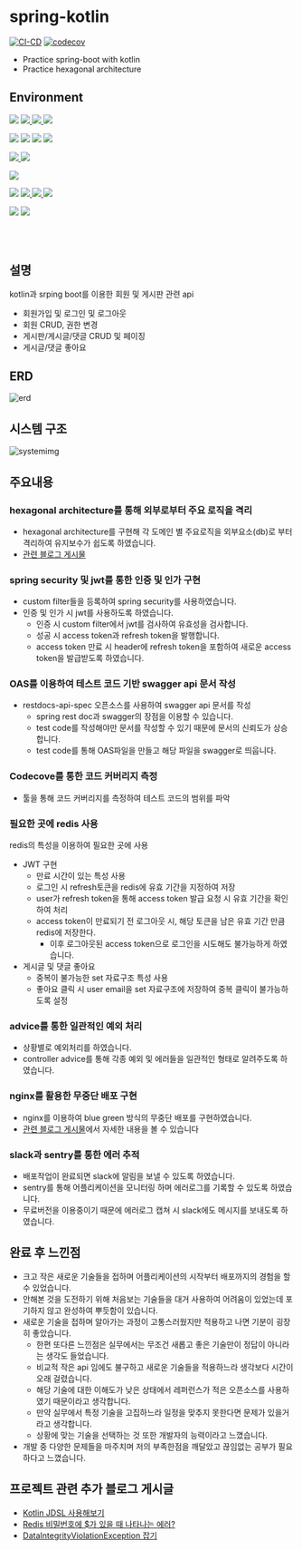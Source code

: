 # spring-kotlin
[![CI-CD](https://github.com/hunkicho/spring-kotlin/actions/workflows/main.yml/badge.svg)](https://github.com/hunkicho/spring-kotlin/actions/workflows/main.yml)
[![codecov](https://codecov.io/gh/hunkicho/spring-kotlin/branch/master/graph/badge.svg?token=JOH259X9H2)](https://codecov.io/gh/hunkicho/spring-kotlin)
- Practice spring-boot with kotlin</br>
- Practice hexagonal architecture

## Environment
[![](https://img.shields.io/badge/koltin-1.9.0-green?logo=kotlin)](https://kotlinlang.org/docs/whatsnew19.html)
[![](https://img.shields.io/badge/spring%20boot-3.1.0-green?logo=springboot) ](https://spring.io/blog/2023/05/18/spring-boot-3-1-0-available-now)
[![](https://img.shields.io/badge/spring_data_jpa-3.1.0-green) ](https://jakarta.ee/specifications/persistence/3.1/)
[![](https://img.shields.io/badge/Spring%20Security-6.1.0-green?logo=springsecurity)](https://kotlinlang.org/docs/whatsnew19.html)

[![](https://img.shields.io/badge/hibernate-6.2.2.Final-blue?logo=hibernate)](https://hibernate.org/orm/releases/6.2/)
[![](https://img.shields.io/badge/kotlin_jdsl-2.2.1.RELEASE-blue?link=https://github.com/line/kotlin-jdsl)](https://github.com/line/kotlin-jdsl/releases/tag/2.2.1.RELEASE)
[![](https://img.shields.io/badge/mysql-8.0.32-blue?logo=mysql)](https://dev.mysql.com/doc/relnotes/mysql/8.0/en/news-8-0-23.html)
[![](https://img.shields.io/badge/redis-7.0.12-blue?logo=redis)](https://github.com/redis/redis/releases/tag/7.0.12)

[![](https://img.shields.io/badge/junit5-5.8.1-none?logo=junit5) ](https://junit.org/junit5/)
[![](https://img.shields.io/badge/kotest-5.6.2-none?logo=kotest) ](https://kotest.io/)

[![](https://img.shields.io/badge/swagger-none?logo=swagger) ](https://swagger.io/)

[![](https://img.shields.io/badge/ubuntu-20.04-white?logo=ubuntu)](https://ubuntu.com/)
[![](https://img.shields.io/badge/docker-20.10.24-white?logo=docker) ](https://www.docker.com/)
[![](https://img.shields.io/badge/nginx-1.25.1-white?logo=nginx) ](https://www.nginx.com/)
[![](https://img.shields.io/badge/github_actions-white?logo=githubactions) ](https://docs.github.com/ko/actions)

[![](https://img.shields.io/badge/slack-purple?logo=slack)](https://slack.com/intl/ko-kr/)
[![](https://img.shields.io/badge/sentry-purple?logo=sentry)](https://sentry.io/welcome/)



<br/><br/>

## 설명
kotlin과 srping boot를 이용한 회원 및 게시판 관련 api<br/>
- 회원가입 및 로그인 및 로그아웃
- 회원 CRUD, 권한 변경
- 게시판/게시글/댓글 CRUD 및 페이징
- 게시글/댓글 좋아요

## ERD
![erd](https://github.com/hunkicho/spring-kotlin/assets/115965829/469d6edc-1327-4d6f-a85a-cec5822c815a)


## 시스템 구조
![systemimg](https://github.com/hunkicho/spring-kotlin/assets/115965829/62b1c8c1-a222-48fe-b116-6428d0ca1e7f)


## 주요내용

### hexagonal architecture를 통해 외부로부터 주요 로직을 격리

- hexagonal architecture를 구현해 각 도메인 별 주요로직을 외부요소(db)로 부터 격리하여 유지보수가 쉽도록 하였습니다.
- [관련 블로그 게시물](https://medium.com/@jgchk4814/hexagonal-architecture-3729e9a9200b)

### spring security 및 jwt를 통한 인증 및 인가 구현

- custom filter들을 등록하여 spring security를 사용하였습니다.
- 인증 및 인가 시 jwt를 사용하도록 하였습니다.
    - 인증 시 custom filter에서 jwt를 검사하여 유효성을 검사합니다.
    - 성공 시 access token과 refresh token을 발행합니다.
    - access token 만료 시 header에 refresh token을 포함하여 새로운 access token을 발급받도록 하였습니다.

### OAS를 이용하여 테스트 코드 기반 swagger api 문서 작성

- restdocs-api-spec 오픈소스를 사용하여 swagger api 문서를 작성
    - spring rest doc과 swagger의 장점을 이용할 수 있습니다.
    - test code를 작성해야만 문서를 작성할 수 있기 때문에 문서의 신뢰도가 상승합니다.
    - test code를 통해  OAS파일을 만들고 해당 파일을 swagger로  띄웁니다.

### Codecove를 통한 코드 커버리지 측정

- 툴을 통해 코드 커버리지를 측정하여 테스트 코드의 범위를 파악

### 필요한 곳에 redis 사용
 redis의 특성을 이용하여 필요한 곳에 사용
- JWT 구현
    - 만료 시간이 있는 특성 사용
    - 로그인 시 refresh토큰을 redis에 유효 기간을 지정하여 저장
    - user가 refresh token을 통해 access token 발급 요청 시 유효 기간을 확인하여 처리
    - access token이 만료되기 전 로그아웃 시, 해당 토큰을 남은 유효 기간 만큼 redis에 저장한다.
        - 이후 로그아웃된 access token으로 로그인을 시도해도 불가능하게 하였습니다.
- 게시글 및 댓글 좋아요
    - 중복이 불가능한 set 자료구조 특성 사용
    - 좋아요 클릭 시 user email을 set 자료구조에 저장하여 중복 클릭이 불가능하도록 설정

### advice를 통한 일관적인 예외 처리

- 상황별로 예외처리를 하였습니다.
- controller advice를 통해 각종 예외 및 에러들을 일관적인 형태로 알려주도록 하였습니다.

### nginx를 활용한 무중단 배포 구현
- nginx를 이용하여 blue green 방식의 무중단 배포를 구현하였습니다.
- [관련 블로그 게시물](https://medium.com/@jgchk4814/nginx%EB%A5%BC-%EC%9D%B4%EC%9A%A9%ED%95%9C-%EB%AC%B4%EC%A4%91%EB%8B%A8-%EB%B0%B0%ED%8F%AC-feat-docker-ec85d93623d5)에서 자세한 내용을 볼 수 있습니다

### slack과 sentry를 통한 에러 추적
- 배포작업이 완료되면 slack에 알림을 보낼 수 있도록 하였습니다.
- sentry를 통해 어플리케이션을 모니터링 하며 에러로그를 기록할 수 있도록 하였습니다.
- 무료버전을 이용중이기 때문에 에러로그 캡쳐 시 slack에도 메시지를 보내도록 하였습니다.

## 완료 후 느낀점
- 크고 작은 새로운 기술들을 접하며 어플리케이션의 시작부터 배포까지의 경험을 할 수 있었습니다.
- 안해본 것을 도전하기 위해 처음보는 기술들을 대거 사용하여 어려움이 있었는데 포기하지 않고 완성하여 뿌듯함이 있습니다.
- 새로운 기술을 접하며 알아가는 과정이 고통스러웠지만 적용하고 나면 기분이 굉장히 좋았습니다.
  - 한편 또다른 느낀점은 실무에서는 무조건 새롭고 좋은 기술만이 정답이 아니라는 생각도 들었습니다.
  - 비교적 작은 api 임에도 불구하고 새로운 기술들을 적용하느라 생각보다 시간이 오래 걸렸습니다.
  - 해당 기술에 대한 이해도가 낮은 상태에서 레퍼런스가 적은 오픈소스를 사용하였기 때문이라고 생각합니다.
  - 만약 실무에서 특정 기술을 고집하느라 일정을 맞추지 못한다면 문제가 있을거라고 생각합니다.
  - 상황에 맞는 기술을 선택하는 것 또한 개발자의 능력이라고 느꼈습니다.
- 개발 중 다양한 문제들을 마주치며 저의 부족한점을 깨달았고 끊임없는 공부가 필요하다고 느꼈습니다.

## 프로젝트 관련 추가 블로그 게시글
- [Kotlin JDSL 사용해보기](https://medium.com/@jgchk4814/kotlin-jdsl-%EC%82%AC%EC%9A%A9%ED%95%B4%EB%B3%B4%EA%B8%B0-92fb77dcd10f)
- [Redis 비밀번호에 $가 있을 때 나타나는 에러?](https://medium.com/@jgchk4814/redis-%EB%B9%84%EB%B0%80%EB%B2%88%ED%98%B8%EC%97%90-%EA%B0%80-%EC%9E%88%EC%9D%84-%EB%95%8C-%EB%82%98%ED%83%80%EB%82%98%EB%8A%94-%EC%97%90%EB%9F%AC-b98234e90002)
- [DataIntegrityViolationException 잡기](https://medium.com/@jgchk4814/dataintegrityviolationexception-%EC%9E%A1%EA%B8%B0-5610a594cd3c)
